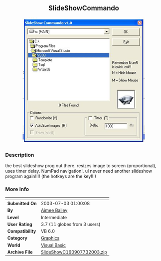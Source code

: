 ﻿<div align="center">

## SlideShowCommando

<img src="PIC20037302235023.JPG">
</div>

### Description

the best slideshow prog out there. resizes image to screen (proportional), uses timer delay. NumPad navigation!.  ul never need another slideshow program again!!!! (the hotkeys are the key!!!)
 
### More Info
 


<span>             |<span>
---                |---
**Submitted On**   |2003-07-03 01:00:08
**By**             |[Aimee Bailey](https://github.com/Planet-Source-Code/PSCIndex/blob/master/ByAuthor/aimee-bailey.md)
**Level**          |Intermediate
**User Rating**    |3.7 (11 globes from 3 users)
**Compatibility**  |VB 6\.0
**Category**       |[Graphics](https://github.com/Planet-Source-Code/PSCIndex/blob/master/ByCategory/graphics__1-46.md)
**World**          |[Visual Basic](https://github.com/Planet-Source-Code/PSCIndex/blob/master/ByWorld/visual-basic.md)
**Archive File**   |[SlideShowC160907732003\.zip](https://github.com/Planet-Source-Code/aimee-bailey-slideshowcommando__1-46609/archive/master.zip)








